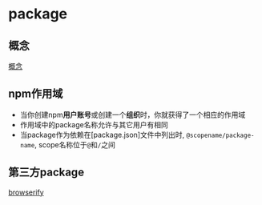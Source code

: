 # package

## 概念

[概念](Npm_Package_Concepts.md)

## npm作用域

- 当你创建npm**用户账号**或创建一个**组织**时，你就获得了一个相应的作用域
- 作用域中的package名称允许与其它用户有相同
- 当package作为依赖在[package.json]文件中列出时, `@scopename/package-name`, scope名称位于`@`和`/`之间


## 第三方package

[browserify](npm_browserify.md)
